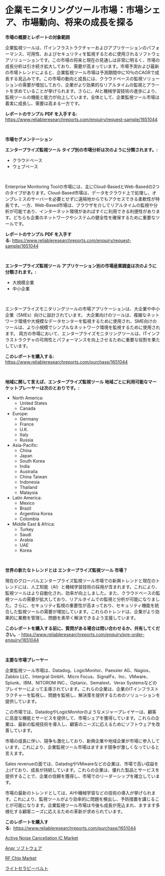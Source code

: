 <p><h1>企業モニタリングツール市場：市場シェア、市場動向、将来の成長を探る</h1></p><p><strong>市場の概要とレポートの対象範囲</strong></p>
<p><p>企業監視ツールは、ITインフラストラクチャーおよびアプリケーションのパフォーマンス、可用性、およびセキュリティを監視するために使用されるソフトウェアソリューションです。この市場の将来と現在の見通しは非常に明るく、市場の成長分析は引き続き拡大しており、需要が高まっています。市場予測および最新の市場トレンドによると、企業監視ツール市場は予測期間中に10％のCAGRで成長する見込みです。この市場の動向と成長には、クラウドベースの監視ソリューションの需要が増加しており、企業がより効果的なリアルタイムの監視とアラートを求めていることが挙げられます。さらに、AIと機械学習技術の進歩により、監視ツールの機能と能力が向上しています。全体として、企業監視ツール市場は着実に成長し、需要は高まる一方です。</p></p>
<p><strong>レポートのサンプル PDF を入手する:</strong> <a href="https://www.reliableresearchreports.com/enquiry/request-sample/1651044">https://www.reliableresearchreports.com/enquiry/request-sample/1651044</a></p>
<p>&nbsp;</p>
<p><strong>市場セグメンテーション</strong></p>
<p><strong>エンタープライズ監視ツール タイプ別の市場分析は次のように分類されます。:</strong></p>
<p><ul><li>クラウドベース</li><li>ウェブベース</li></ul></p>
<p>&nbsp;</p>
<p><p>Enterprise Monitoring Toolの市場には、主にCloud-BasedとWeb-Basedの2つのタイプがあります。Cloud-Based市場は、データをクラウド上で処理し、オンプレミスのサーバーを必要とせずに遠隔地からでもアクセスできる柔軟性が特長です。一方、Web-Based市場は、ブラウザを介してリアルタイムの監視や分析が可能であり、インターネット環境があればすぐに利用できる利便性があります。どちらも企業のネットワークやシステムの健全性を確保するために重要なツールです。</p></p>
<p><strong>レポートのサンプル PDF を入手する:</strong>&nbsp;<a href="https://www.reliableresearchreports.com/enquiry/request-sample/1651044">https://www.reliableresearchreports.com/enquiry/request-sample/1651044</a></p>
<p>&nbsp;</p>
<p><strong> エンタープライズ監視ツール アプリケーション別の市場産業調査は次のように分類されます。:</strong></p>
<p><ul><li>大規模企業</li><li>中小企業</li></ul></p>
<p>&nbsp;</p>
<p><p>エンタープライズモニタリングツールの市場アプリケーションは、大企業や中小企業（SMEs）向けに設計されています。 大企業向けのツールは、複雑なネットワーク環境や大規模なデータセンターを監視するために使用され、SME向けのツールは、より小規模でシンプルなネットワーク環境を監視するために使用されます。 両方の市場において、エンタープライズモニタリングツールは、ITインフラストラクチャの可用性とパフォーマンスを向上させるために重要な役割を果たしています。</p></p>
<p><strong>このレポートを購入する:</strong>&nbsp; <a href="https://www.reliableresearchreports.com/purchase/1651044">https://www.reliableresearchreports.com/purchase/1651044</a></p>
<p>&nbsp;</p>
<p><strong>地域に関して言えば、エンタープライズ監視ツール 地域ごとに利用可能なマーケットプレーヤーは次のとおりです。:</strong></p>
<p><ul>
    <li>
        North America:
        <ul>
            <li>United States</li>
            <li>Canada</li>
        </ul>
    </li>
    <li>
        Europe:
        <ul>
            <li>Germany</li>
            <li>France</li>
            <li>U.K.</li>
            <li>Italy</li>
            <li>Russia</li>
        </ul>
    </li>
    <li>
        Asia-Pacific:
        <ul>
            <li>China</li>
            <li>Japan</li>
            <li>South Korea</li>
            <li>India</li>
            <li>Australia</li>
            <li>China Taiwan</li>
            <li>Indonesia</li>
            <li>Thailand</li>
            <li>Malaysia</li>
        </ul>
    </li>
    <li>
        Latin America:
        <ul>
            <li>Mexico</li>
            <li>Brazil</li>
            <li>Argentina Korea</li>
            <li>Colombia</li>
        </ul>
    </li>
    <li>
        Middle East & Africa:
        <ul>
            <li>Turkey</li>
            <li>Saudi</li>
            <li>Arabia</li>
            <li>UAE</li>
            <li>Korea</li>
        </ul>
    </li>
    </ul></p>
<p>&nbsp;</p>
<p><strong>世界の新たなトレンドとは エンタープライズ監視ツール 市場？</strong></p>
<p><p>現在のグローバルエンタープライズ監視ツール市場での新興トレンドと現在のトレンドには、人工知能（AI）と機械学習技術の採用が含まれます。これにより、監視ツールはより自動化され、効率が向上しました。また、クラウドベースの監視ツールの需要が拡大しており、リアルタイムでの監視と分析が可能になりました。さらに、セキュリティ監視の重要性が高まっており、セキュリティ機能を統合した監視ツールの需要が増加しています。これらのトレンドは、企業がより効果的に業務を管理し、問題を素早く解決できるよう支援しています。</p></p>
<p><strong>このレポートを購入する前に、質問がある場合は問い合わせるか、共有してください。</strong>- <a href="https://www.reliableresearchreports.com/enquiry/pre-order-enquiry/1651044">https://www.reliableresearchreports.com/enquiry/pre-order-enquiry/1651044</a></p>
<p>&nbsp;</p>
<p><strong>主要な市場プレーヤー</strong></p>
<p><p>企業監視ツール市場は、Datadog、LogicMonitor、Paessler AG、Nagios、Zabbix LLC、Intergral GmbH、Micro Focus、SignalFx、Inc、VMware、Splunk、IBM、NITOROM INC.、Optanix、Sematext、Verax Systemsなどのプレイヤーによって主導されています。これらの企業は、企業のITインフラストラクチャーを監視し、問題を監視し、解決策を提供するためのソリューションを提供しています。</p><p>この市場では、DatadogやLogicMonitorのようなメジャープレイヤーは、顧客に高度な機能とサービスを提供して、市場シェアを獲得しています。これらの企業は、最新の監視技術を導入し、顧客のニーズに応えるためにソフトウェアを改善しています。</p><p>市場の成長に伴い、競争も激化しており、新興企業や地域企業が市場に参入しています。これにより、企業監視ツール市場はますます競争が激しくなっていると言えます。</p><p>Sales revenueの面では、DatadogやVMwareなどの企業は、市場で高い収益を上げており、成長が持続しています。これらの企業は、優れた製品とサービスを提供することで、企業の信頼を獲得し、市場でのリーダーシップを確立しています。</p><p>市場の最新のトレンドとしては、AIや機械学習などの技術の導入が挙げられます。これにより、監視ツールがより効率的に問題を検出し、予防措置を講じることが可能になります。企業監視ツール市場は今後も成長が見込まれ、ますます多様化する顧客ニーズに応えるための革新が求められています。</p></p>
<p><strong>このレポートを購入する:</strong>&nbsp;&nbsp;<a href="https://www.reliableresearchreports.com/purchase/1651044">https://www.reliableresearchreports.com/purchase/1651044</a></p>
<p><p><a href="https://github.com/Sinjinluong3e0awx2m195k76/Market-Research-Report-List-1/blob/main/active-noise-cancellation-ic-market.md">Active Noise Cancellation IC Market</a></p><p><a href="https://medium.com/@amarart56456/anpr%E3%82%BD%E3%83%95%E3%83%88%E3%82%A6%E3%82%A7%E3%82%A2%E5%B8%82%E5%A0%B4%E3%81%AE%E8%A6%8F%E6%A8%A1%E3%81%AF-%E3%82%B0%E3%83%AD%E3%83%BC%E3%83%90%E3%83%AB%E7%94%A3%E6%A5%AD%E3%81%A7%E6%9C%80%E3%82%82%E8%89%AF%E3%81%84%E3%83%9E%E3%83%BC%E3%82%B1%E3%83%86%E3%82%A3%E3%83%B3%E3%82%B0%E3%83%81%E3%83%A3%E3%83%8D%E3%83%AB%E3%82%92%E7%A4%BA%E3%81%97%E3%81%A6%E3%81%84%E3%81%BE%E3%81%99-add2afb549a8">Anpr ソフトウェア</a></p><p><a href="https://github.com/CliffMedina6/Market-Research-Report-List-4/blob/main/rf-chip-market.md">RF Chip Market</a></p><p><a href="https://medium.com/@tigerprawn1996/%E5%85%89%E7%99%82%E6%B3%95%E3%83%99%E3%83%AB%E3%83%88%E5%B8%82%E5%A0%B4%E8%A6%8F%E6%A8%A1%E3%81%AF-%E3%82%B0%E3%83%AD%E3%83%BC%E3%83%90%E3%83%AB%E7%94%A3%E6%A5%AD%E3%81%AB%E3%81%8A%E3%81%91%E3%82%8B%E6%9C%80%E9%81%A9%E3%81%AA%E3%83%9E%E3%83%BC%E3%82%B1%E3%83%86%E3%82%A3%E3%83%B3%E3%82%B0%E3%83%81%E3%83%A3%E3%83%8D%E3%83%AB%E3%82%92%E6%98%8E%E3%82%89%E3%81%8B%E3%81%AB%E3%81%97%E3%81%BE%E3%81%99-fa0405ea6958">ライトセラピーベルト</a></p></p>